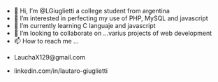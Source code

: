 - 👋 Hi, I’m @LGiuglietti a college student from argentina
- 👀 I’m interested in perfecting my use of PHP, MySQL and javascript 
- 🌱 I’m currently learning C languaje and javascript
- 💞️ I’m looking to collaborate on ...varius projects of web development
- 📫 How to reach me ...
- <p>LauchaX129@gmail.com </p>
- <p>linkedin.com/in/lautaro-giuglietti</p>

<!---
LGiuglietti/LGiuglietti is a ✨ special ✨ repository because its `README.md` (this file) appears on your GitHub profile.
You can click the Preview link to take a look at your changes.
--->
